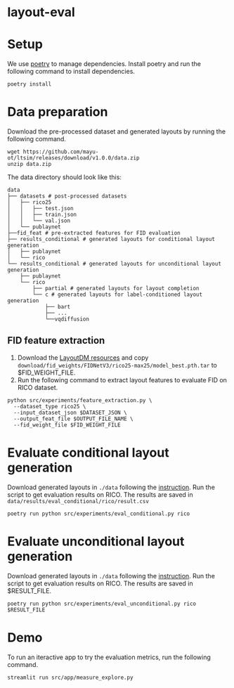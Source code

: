 # layout-eval

# Setup
We use [poetry](https://python-poetry.org/docs/) to manage dependencies. Install poetry and run the following command to install dependencies.
```
poetry install
```

# Data preparation

Download the pre-processed dataset and generated layouts by running the following command.

```
wget https://github.com/mayu-ot/ltsim/releases/download/v1.0.0/data.zip
unzip data.zip
```

The data directory should look like this:
```
data
├── datasets # post-processed datasets
│   ├── rico25
│   │   ├── test.json
│   │   ├── train.json
│   │   └── val.json
│   └── publaynet
├──fid_feat # pre-extracted features for FID evaluation
├── results_conditional # generated layouts for conditional layout generation
│   ├── publaynet
│   └── rico
└── results_conditional # generated layouts for unconditional layout generation
    ├── publaynet
    └── rico
        ├── partial # generated layouts for layout completion
        └── c # generated layouts for label-conditioned layout generation
            ├── bart
            ├── ...
            └──vqdiffusion
```

## FID feature extraction
1. Download the [LayoutDM resources](https://github.com/CyberAgentAILab/layout-dm/releases/download/v1.0.0/layoutdm_starter.zip) and copy `download/fid_weights/FIDNetV3/rico25-max25/model_best.pth.tar` to $FID_WEIGHT_FILE.
2. Run the following command to extract layout features to evaluate FID on RICO dataset.

```
python src/experiments/feature_extraction.py \
  --dataset_type rico25 \
  --input_dataset_json $DATASET_JSON \
  --output_feat_file $OUTPUT_FILE_NAME \
  --fid_weight_file $FID_WEIGHT_FILE
```

# Evaluate conditional layout generation
Download generated layouts in `./data` following the [instruction](#data-preparation).
Run the script to get evaluation results on RICO. The results are saved in `data/results/eval_conditional/rico/result.csv`
```
poetry run python src/experiments/eval_conditional.py rico
```

# Evaluate unconditional layout generation
Download generated layouts in `./data` following the [instruction](#data-preparation).
Run the script to get evaluation results on RICO. The results are saved in $RESULT_FILE.
```
poetry run python src/experiments/eval_unconditional.py rico $RESULT_FILE
```


# Demo
To run an iteractive app to try the evaluation metrics, run the following command.
```
streamlit run src/app/measure_explore.py 
```
